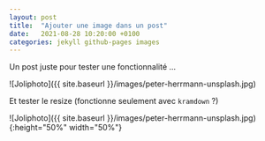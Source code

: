 ```yaml
---
layout: post
title:  "Ajouter une image dans un post"
date:   2021-08-28 10:20:00 +0100
categories: jekyll github-pages images
---
```


Un post juste pour tester une fonctionnalité ...

![Joliphoto]({{ site.baseurl }}/images/peter-herrmann-unsplash.jpg)

Et tester le resize (fonctionne seulement avec `kramdown` ?)

![Joliphoto]({{ site.baseurl }}/images/peter-herrmann-unsplash.jpg){:height="50%" width="50%"}

